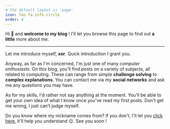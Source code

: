 ```yaml
---
# the default layout is 'page'
icon: fas fa-info-circle
order: 4
---
```


Hi 👋 and **welcome to my blog** ! I'll let you browse this page to find out **a little** more about me.

---

Let me introduce myself, **xor**. Quick introduction I grant you.

Anyway, as far as I'm concerned, I'm just one of many *computer enthusiasts*. On this blog, you'll find posts on a variety of subjects, all related to computing. These can range from simple **challenge solving** to **complex explanations**. You can contact me via my __social networks__ and ask me any questions you may have.

As for my skills, I'd rather not say anything at the moment. You'll be able to get your own idea of what I know once you've read my first posts. Don't get me wrong, I just can't judge myself.

Do you know where my nickname comes from? If you don't, I'll let you [click here](https://en.m.wikipedia.org/wiki/Exclusive_or), it'll help you understand 😉. See you soon !
